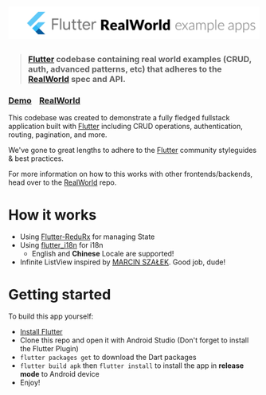 # ![Flutter RealWorld Example App](flutter_realworld.png)

> ### [Flutter](https://flutter.io/) codebase containing real world examples (CRUD, auth, advanced patterns, etc) that adheres to the [RealWorld](https://github.com/gothinkster/realworld) spec and API.


### [Demo](https://github.com/gothinkster/realworld)&nbsp;&nbsp;&nbsp;&nbsp;[RealWorld](https://github.com/gothinkster/realworld)


This codebase was created to demonstrate a fully fledged fullstack application built with [Flutter](https://flutter.io/) including CRUD operations, authentication, routing, pagination, and more.

We've gone to great lengths to adhere to the [Flutter](https://flutter.io/) community styleguides & best practices.

For more information on how to this works with other frontends/backends, head over to the [RealWorld](https://github.com/gothinkster/realworld) repo.


# How it works

* Using [Flutter-ReduRx](https://github.com/leocavalcante/Flutter-ReduRx/) for managing State
* Using [flutter_i18n](https://github.com/long1eu/flutter_i18n) for i18n
  * English and **Chinese** Locale are supported!
* Infinite ListView inspired by [MARCIN SZAŁEK](https://marcinszalek.pl/flutter/infinite-dynamic-listview/). Good job, dude!

# Getting started

To build this app yourself:

* [Install Flutter](https://flutter.io/docs/get-started/install)
* Clone this repo and open it with Android Studio (Don't forget to install the Flutter Plugin)
* `flutter packages get` to download the Dart packages
* `flutter build apk` then `flutter install` to install the app in **release mode** to Android device
* Enjoy!
